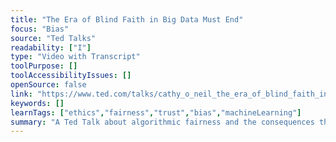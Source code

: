 ```yaml
---
title: "The Era of Blind Faith in Big Data Must End"
focus: "Bias"
source: "Ted Talks"
readability: ["I"]
type: "Video with Transcript"
toolPurpose: []
toolAccessibilityIssues: []
openSource: false
link: "https://www.ted.com/talks/cathy_o_neil_the_era_of_blind_faith_in_big_data_must_end/transcript?language=en"
keywords: []
learnTags: ["ethics","fairness","trust","bias","machineLearning"]
summary: "A Ted Talk about algorithmic fairness and the consequences that biased algorithms have on society, especially for minority groups.  "
---
```


